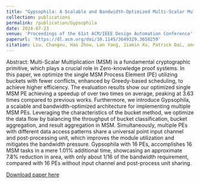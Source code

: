 ```yaml
---
title: "Gypsophila: A Scalable and Bandwidth-Optimized Multi-Scalar Multiplication Architecture"
collection: publications
permalink: /publication/Gypsophila
date: 2024-07-23
venue: 'Proceedings of the 61st ACM/IEEE Design Automation Conference'
paperurl: 'https://dl.acm.org/doi/10.1145/3649329.3658259'
citation: Liu, Changxu, Hao Zhou, Lan Yang, Jiamin Xu, Patrick Dai, and Fan Yang. "Gypsophila: A scalable and bandwidth-optimized multi-scalar multiplication architecture." In Proceedings of the 61st ACM/IEEE Design Automation Conference, pp. 1-6. 2024.
---
```


Abstract: Multi-Scalar Multiplication (MSM) is a fundamental cryptographic primitive, which plays a crucial role in Zero-knowledge proof systems. In this paper, we optimize the single MSM Process Element (PE) utilizing buckets with fewer conflicts, enhanced by Greedy-based scheduling, to achieve higher efficiency. The evaluation results show our optimized single MSM PE achieving a speedup of over two times on average, peaking at 3.63 times compared to previous works. Furthermore, we introduce Gypsophila, a scalable and bandwidth-optimized architecture for implementing multiple MSM PEs. Leveraging the characteristics of the bucket method, we optimize the data flow by balancing the throughput of bucket classification, bucket aggregation, and result aggregation in MSM. Simultaneously, multiple PEs with different data access patterns share a universal point input channel and post-processing unit, which improves the module utilization and mitigates the bandwidth pressure. Gypsophila with 16 PEs, accomplishes 16 MSM tasks in a mere 1.01% additional time, showcasing an approximate 7.8% reduction in area, with only about 1/16 of the bandwidth requirement, compared with 16 PEs without input channel and post-process unit sharing.

[Download paper here](http://AustinLiu01.github.io/files/Gypsophila.pdf)
